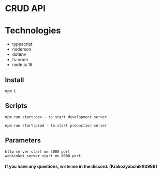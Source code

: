 # CRUD API

# Technologies

- typescript
- nodemon
- dotenv
- ts-node
- node.js 16

## Install

    npm i

## Scripts

    npm run start:dev - to start development server

    npm run start:prod - to start production server

## Parameters

    http server start on 3000 port
    webscoket server start on 8080 port

#### If you have any questions, write me in the discord. (Krakozyabchik#0988)
